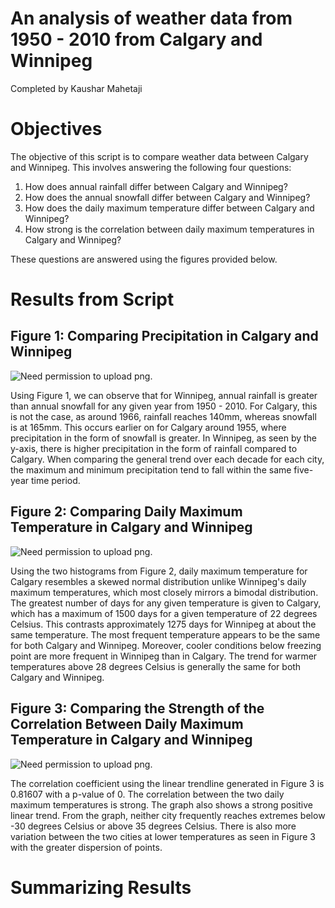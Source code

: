 # An analysis of weather data from 1950 - 2010 from Calgary and Winnipeg 
Completed by Kaushar Mahetaji 

# Objectives 
The objective of this script is to compare weather data between Calgary and Winnipeg. This involves answering the following four questions: 
1. How does annual rainfall differ between Calgary and Winnipeg? 
2. How does the annual snowfall differ between Calgary and Winnipeg? 
3. How does the daily maximum temperature differ between Calgary and Winnipeg? 
4. How strong is the correlation between daily maximum temperatures in Calgary and Winnipeg?  

These questions are answered using the figures provided below. 

# Results from Script 
## Figure 1: Comparing Precipitation in Calgary and Winnipeg 
![Need permission to upload png.](link-to-image)

Using Figure 1, we can observe that for Winnipeg, annual rainfall is greater than annual snowfall for any given year from 1950 - 2010. For Calgary, this is not the case, as around 1966, rainfall reaches 140mm, whereas snowfall is at 165mm. This occurs earlier on for Calgary around 1955, where precipitation in the form of snowfall is greater. In Winnipeg, as seen by the y-axis, there is higher precipitation in the form of rainfall compared to Calgary. When comparing the general trend over each decade for each city, the maximum and minimum precipitation tend to fall within the same five-year time period. 

## Figure 2: Comparing Daily Maximum Temperature in Calgary and Winnipeg 
![Need permission to upload png.](link-to-image)

Using the two histograms from Figure 2, daily maximum temperature for Calgary resembles a skewed normal distribution unlike Winnipeg's daily maximum temperatures, which most closely mirrors a bimodal distribution. The greatest number of days for any given temperature is given to Calgary, which has a maximum of 1500 days for a given temperature of 22 degrees Celsius. This contrasts approximately 1275 days for Winnipeg at about the same temperature. The most frequent temperature appears to be the same for both Calgary and Winnipeg. Moreover, cooler conditions below freezing point are more frequent in Winnipeg than in Calgary. The trend for warmer temperatures above 28 degrees Celsius is generally the same for both Calgary and Winnipeg. 

## Figure 3: Comparing the Strength of the Correlation Between Daily Maximum Temperature in Calgary and Winnipeg 
![Need permission to upload png.](link-to-image)

The correlation coefficient using the linear trendline generated in Figure 3 is 0.81607 with a p-value of 0. The correlation between the two daily maximum temperatures is strong. The graph also shows a strong positive linear trend. From the graph, neither city frequently reaches extremes below -30 degrees Celsius or above 35 degrees Celsius. There is also more variation between the two cities at lower temperatures as seen in Figure 3 with the greater dispersion of points. 

# Summarizing Results 
